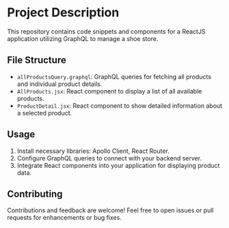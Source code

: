 # Project Description

This repository contains code snippets and components for a ReactJS application utilizing GraphQL to manage a shoe store.

## File Structure

- `allProductsQuery.graphql`: GraphQL queries for fetching all products and individual product details.
- `AllProducts.jsx`: React component to display a list of all available products.
- `ProductDetail.jsx`: React component to show detailed information about a selected product.

## Usage

1. Install necessary libraries: Apollo Client, React Router.
2. Configure GraphQL queries to connect with your backend server.
3. Integrate React components into your application for displaying product data.

## Contributing

Contributions and feedback are welcome! Feel free to open issues or pull requests for enhancements or bug fixes.
